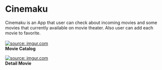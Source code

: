 # Cinemaku
Cinemaku is an App that user can check about incoming movies and some movies that currently available on movie theater. Also user can add each movie to favorite.
<br>
<br>
<a href="https://imgur.com/3iQFfy2"><img src="https://i.imgur.com/3iQFfy2.png" title="source: imgur.com" /></a><br>
<b> Movie Catalog</b><br>

<a href="https://imgur.com/QvcX6LX"><img src="https://i.imgur.com/QvcX6LX.png" title="source: imgur.com" /></a><br>
<b> Detail Movie </b>

